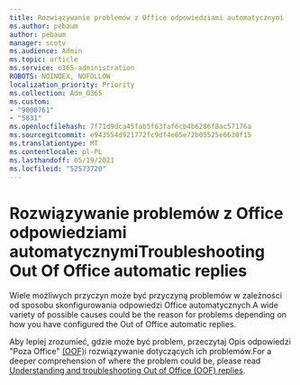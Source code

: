 ```yaml
---
title: Rozwiązywanie problemów z Office odpowiedziami automatycznymi
ms.author: pebaum
author: pebaum
manager: scotv
ms.audience: Admin
ms.topic: article
ms.service: o365-administration
ROBOTS: NOINDEX, NOFOLLOW
localization_priority: Priority
ms.collection: Adm_O365
ms.custom:
- "9000761"
- "5831"
ms.openlocfilehash: 7f71d9dca45fab5f63faf6cb4b6286f8ac57176a
ms.sourcegitcommit: e943554d921772fc9df4e65e72b05525e6630f15
ms.translationtype: MT
ms.contentlocale: pl-PL
ms.lasthandoff: 05/19/2021
ms.locfileid: "52573720"
---
```

# <a name="troubleshooting-out-of-office-automatic-replies"></a><span data-ttu-id="d05f8-102">Rozwiązywanie problemów z Office odpowiedziami automatycznymi</span><span class="sxs-lookup"><span data-stu-id="d05f8-102">Troubleshooting Out Of Office automatic replies</span></span>

<span data-ttu-id="d05f8-103">Wiele możliwych przyczyn może być przyczyną problemów w zależności od sposobu skonfigurowania odpowiedzi Office automatycznych.</span><span class="sxs-lookup"><span data-stu-id="d05f8-103">A wide variety of possible causes could be the reason for problems depending on how you have configured the Out of Office automatic replies.</span></span>

<span data-ttu-id="d05f8-104">Aby lepiej zrozumieć, gdzie może być problem, przeczytaj Opis odpowiedzi "Poza Office" [(OOF)](/exchange/troubleshoot/email-delivery/understand-troubleshoot-oof-replies)i rozwiązywanie dotyczących ich problemów.</span><span class="sxs-lookup"><span data-stu-id="d05f8-104">For a deeper comprehension of where the problem could be, please read  [Understanding and troubleshooting Out of Office (OOF) replies](/exchange/troubleshoot/email-delivery/understand-troubleshoot-oof-replies).</span></span>